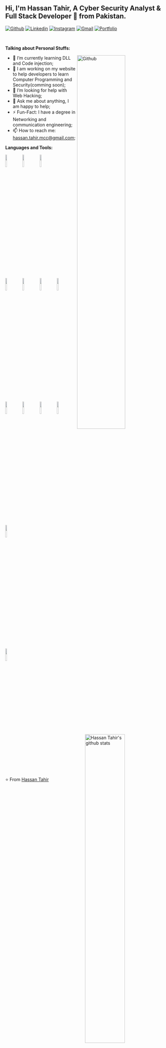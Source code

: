 <!-- Your title -->
## Hi, I'm Hassan Tahir, A Cyber Security Analyst & Full Stack Developer 🚀 from Pakistan.

<!-- Your badges
You can use the website to generate badges: https://shields.io/
-->

[![Github](https://img.shields.io/badge/-Github-000?style=flat&logo=Github&logoColor=white)](https://github.com/Hassan-Tahir)
[![Linkedin](https://img.shields.io/badge/-LinkedIn-blue?style=flat&logo=Linkedin&logoColor=white)](https://www.linkedin.com/in/hassan-tahir-93a759175/)
[![Instagram](https://img.shields.io/badge/-Instagram-c13584?style=flat&labelColor=c13584&logo=instagram&logoColor=white)](https://www.instagram.com/_iamhassantahir/)
[![Gmail](https://img.shields.io/badge/-Gmail-c14438?style=flat&logo=Gmail&logoColor=white)](mailto:hassan.tahir.mcc@gmail.com)
[![Portfolio](https://img.shields.io/badge/hassan-Portfolio-green)](https://hassan-tahir.github.io/web)


&nbsp;

<!-- Talking about you -->
**Talking about Personal Stuffs:**

<!-- Any image aligned to the right. Beware the width -->
<img width="55%" align="right" alt="Github" src="https://bit.ly/3jvLMET" />

- 🌱 I’m currently learning DLL and Code injection; 
- 👯 I am working on my website to help developers to learn Computer Programming and Security(comming soon);
- 🤔 I’m looking for help with Web Hacking;
- 💬 Ask me about anything, I am happy to help;
- ⚡️ Fun-Fact: I have a degree in Networking and communication engineering;
- 📫 How to reach me: hassan.tahir.mcc@gmail.com;

**Languages and Tools:** 

<!-- Your github readme stats
You can use this api: https://github.com/anuraghazra/github-readme-stats
-->
<p>
  <a href="https://github.com/Hassan-Tahir">
    <img width="50%" align="right" alt="Hassan Tahir's github stats" src="https://github-readme-stats.vercel.app/api?username=Hassan-Tahir&show_icons=true&hide_border=true" />
  </a>
  
  <!-- Your languages and tools. Be careful with the alignment. 
  You can use this sites to get logos: https://www.vectorlogo.zone or https://simpleicons.org/
  -->
  <code><img width="10%" src="https://www.vectorlogo.zone/logos/hackerone/hackerone-ar21.svg"></code>
  <code><img width="10%" src="https://www.vectorlogo.zone/logos/wireshark/wireshark-ar21.svg"></code>
  <code><img width="10%" src="https://www.vectorlogo.zone/logos/javascript/javascript-ar21.svg"></code>
  <br />
  <code><img width="10%" src="https://www.vectorlogo.zone/logos/nodejs/nodejs-ar21.svg"></code>
  <code><img width="10%" src="https://www.vectorlogo.zone/logos/python/python-ar21.svg"></code>
  <code><img width="10%" src="https://www.vectorlogo.zone/logos/mysql/mysql-ar21.svg"></code>
  <code><img width="10%" src="https://www.vectorlogo.zone/logos/linux/linux-ar21.svg"></code>
  <br />
  <code><img width="10%" src="https://www.vectorlogo.zone/logos/docker/docker-ar21.svg"></code>
  <code><img width="10%" src="https://www.vectorlogo.zone/logos/raspberrypi/raspberrypi-ar21.svg"></code>
  <code><img width="10%" src="https://www.vectorlogo.zone/logos/typescriptlang/typescriptlang-official.svg"></code>
  <code><img width="10%" src="https://www.vectorlogo.zone/logos/golang/golang-ar21.svg"></code>
  <code><img width="10%" src="https://www.vectorlogo.zone/logos/mariadb/mariadb-ar21.svg"></code>
  <br />
  <code><img width="10%" src="https://www.vectorlogo.zone/logos/visualstudio_code/visualstudio_code-ar21.svg"></code>
</p>

⭐️ From [Hassan Tahir](https://hassan-tahir.github.io/web)
